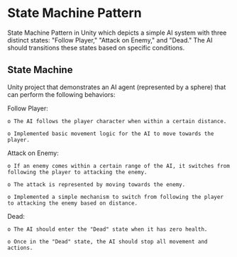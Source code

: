 
# State Machine Pattern

State Machine Pattern in Unity which depicts a simple AI system with three distinct states: "Follow Player," "Attack on Enemy," and "Dead." The AI should transitions these states based on specific conditions.

## State Machine
Unity project that demonstrates an AI agent (represented by a sphere) that can perform the following behaviors:

Follow Player:

    o The AI follows the player character when within a certain distance.

    o Implemented basic movement logic for the AI to move towards the player.

Attack on Enemy:

    o If an enemy comes within a certain range of the AI, it switches from following the player to attacking the enemy.

    o The attack is represented by moving towards the enemy.

    o Implemented a simple mechanism to switch from following the player to attacking the enemy based on distance.

Dead:

    o The AI should enter the "Dead" state when it has zero health.

    o Once in the "Dead" state, the AI should stop all movement and actions.




